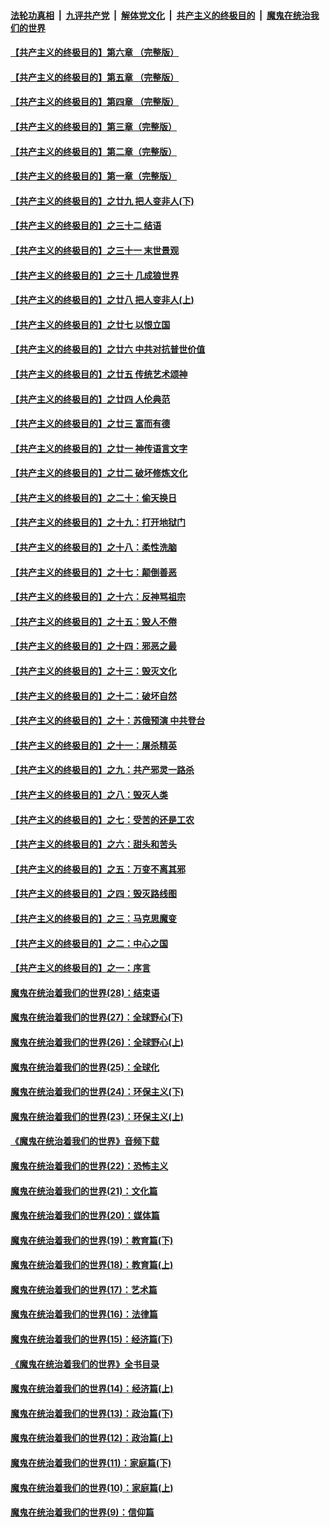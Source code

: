 

####  [法轮功真相](../../../../basic/blob/master/README.md?t=05071702) &nbsp;|&nbsp; [九评共产党](../../../../9ping.md/blob/master/README.md?t=05071702) &nbsp;|&nbsp; [解体党文化](../../../../jtdwh.md/blob/master/README.md?t=05071702)  &nbsp;|&nbsp; [共产主义的终极目的](../../../../gczydzjmd.md/blob/master/README.md?t=05071702) &nbsp;|&nbsp; [魔鬼在统治我们的世界](../../../../mgztzwmdsj.md/blob/master/README.md?t=05071702) 

#### [【共产主义的终极目的】第六章 （完整版）](../pages/nsc422/n11428913.md?t=05071702) 

#### [【共产主义的终极目的】第五章 （完整版）](../pages/nsc422/n11428912.md?t=05071702) 

#### [【共产主义的终极目的】第四章 （完整版）](../pages/nsc422/n11428907.md?t=05071702) 

#### [【共产主义的终极目的】第三章（完整版）](../pages/nsc422/n11428848.md?t=05071702) 

#### [【共产主义的终极目的】第二章（完整版）](../pages/nsc422/n11428831.md?t=05071702) 

#### [【共产主义的终极目的】第一章（完整版）](../pages/nsc422/n11417651.md?t=05071702) 

#### [【共产主义的终极目的】之廿九 把人变非人(下)](../pages/nsc422/n11344140.md?t=05071702) 

#### [【共产主义的终极目的】之三十二 结语](../pages/nsc422/n11360535.md?t=05071702) 

#### [【共产主义的终极目的】之三十一 末世景观](../pages/nsc422/n11351129.md?t=05071702) 

#### [【共产主义的终极目的】之三十 几成狼世界](../pages/nsc422/n11348280.md?t=05071702) 

#### [【共产主义的终极目的】之廿八 把人变非人(上)](../pages/nsc422/n11340492.md?t=05071702) 

#### [【共产主义的终极目的】之廿七 以恨立国](../pages/nsc422/n11336944.md?t=05071702) 

#### [【共产主义的终极目的】之廿六 中共对抗普世价值](../pages/nsc422/n11324785.md?t=05071702) 

#### [【共产主义的终极目的】之廿五 传统艺术颂神](../pages/nsc422/n11296396.md?t=05071702) 

#### [【共产主义的终极目的】之廿四 人伦典范](../pages/nsc422/n11296397.md?t=05071702) 

#### [【共产主义的终极目的】之廿三 富而有德](../pages/nsc422/n11283598.md?t=05071702) 

#### [【共产主义的终极目的】之廿一 神传语言文字](../pages/nsc422/n11263265.md?t=05071702) 

#### [【共产主义的终极目的】之廿二 破坏修炼文化](../pages/nsc422/n11245728.md?t=05071702) 

#### [【共产主义的终极目的】之二十：偷天换日](../pages/nsc422/n11238846.md?t=05071702) 

#### [【共产主义的终极目的】之十九：打开地狱门](../pages/nsc422/n11206376.md?t=05071702) 

#### [【共产主义的终极目的】之十八：柔性洗脑](../pages/nsc422/n11199994.md?t=05071702) 

#### [【共产主义的终极目的】之十七：颠倒善恶](../pages/nsc422/n11179782.md?t=05071702) 

#### [【共产主义的终极目的】之十六：反神骂祖宗](../pages/nsc422/n11166798.md?t=05071702) 

#### [【共产主义的终极目的】之十五：毁人不倦](../pages/nsc422/n11166792.md?t=05071702) 

#### [【共产主义的终极目的】之十四：邪恶之最](../pages/nsc422/n11150249.md?t=05071702) 

#### [【共产主义的终极目的】之十三：毁灭文化](../pages/nsc422/n11135227.md?t=05071702) 

#### [【共产主义的终极目的】之十二：破坏自然](../pages/nsc422/n11135214.md?t=05071702) 

#### [【共产主义的终极目的】之十：苏俄预演 中共登台](../pages/nsc422/n11118424.md?t=05071702) 

#### [【共产主义的终极目的】之十一：屠杀精英](../pages/nsc422/n11118442.md?t=05071702) 

#### [【共产主义的终极目的】之九：共产邪灵一路杀](../pages/nsc422/n11114139.md?t=05071702) 

#### [【共产主义的终极目的】之八：毁灭人类](../pages/nsc422/n11108503.md?t=05071702) 

#### [【共产主义的终极目的】之七：受苦的还是工农](../pages/nsc422/n11101809.md?t=05071702) 

#### [【共产主义的终极目的】之六：甜头和苦头](../pages/nsc422/n11096971.md?t=05071702) 

#### [【共产主义的终极目的】之五：万变不离其邪](../pages/nsc422/n11091285.md?t=05071702) 

#### [【共产主义的终极目的】之四：毁灭路线图](../pages/nsc422/n11086284.md?t=05071702) 

#### [【共产主义的终极目的】之三：马克思魔变](../pages/nsc422/n11061941.md?t=05071702) 

#### [【共产主义的终极目的】之二：中心之国](../pages/nsc422/n11047728.md?t=05071702) 

#### [【共产主义的终极目的】之一：序言](../pages/nsc422/n11086077.md?t=05071702) 

#### [魔鬼在统治着我们的世界(28)：结束语](../pages/nsc422/n10936246.md?t=05071702) 

#### [魔鬼在统治着我们的世界(27)：全球野心(下)](../pages/nsc422/n10928319.md?t=05071702) 

#### [魔鬼在统治着我们的世界(26)：全球野心(上)](../pages/nsc422/n10900318.md?t=05071702) 

#### [魔鬼在统治着我们的世界(25)：全球化](../pages/nsc422/n10788205.md?t=05071702) 

#### [魔鬼在统治着我们的世界(24)：环保主义(下)](../pages/nsc422/n10695307.md?t=05071702) 

#### [魔鬼在统治着我们的世界(23)：环保主义(上)](../pages/nsc422/n10688613.md?t=05071702) 

#### [《魔鬼在统治着我们的世界》音频下载](../pages/nsc422/n10635553.md?t=05071702) 

#### [魔鬼在统治着我们的世界(22)：恐怖主义](../pages/nsc422/n10614727.md?t=05071702) 

#### [魔鬼在统治着我们的世界(21)：文化篇](../pages/nsc422/n10597706.md?t=05071702) 

#### [魔鬼在统治着我们的世界(20)：媒体篇](../pages/nsc422/n10586579.md?t=05071702) 

#### [魔鬼在统治着我们的世界(19)：教育篇(下)](../pages/nsc422/n10564808.md?t=05071702) 

#### [魔鬼在统治着我们的世界(18)：教育篇(上)](../pages/nsc422/n10526970.md?t=05071702) 

#### [魔鬼在统治着我们的世界(17)：艺术篇](../pages/nsc422/n10499093.md?t=05071702) 

#### [魔鬼在统治着我们的世界(16)：法律篇](../pages/nsc422/n10485969.md?t=05071702) 

#### [魔鬼在统治着我们的世界(15)：经济篇(下)](../pages/nsc422/n10469975.md?t=05071702) 

#### [《魔鬼在统治着我们的世界》全书目录](../pages/nsc422/n10464261.md?t=05071702) 

#### [魔鬼在统治着我们的世界(14)：经济篇(上)](../pages/nsc422/n10457370.md?t=05071702) 

#### [魔鬼在统治着我们的世界(13)：政治篇(下)](../pages/nsc422/n10448270.md?t=05071702) 

#### [魔鬼在统治着我们的世界(12)：政治篇(上)](../pages/nsc422/n10444576.md?t=05071702) 

#### [魔鬼在统治着我们的世界(11)：家庭篇(下)](../pages/nsc422/n10440961.md?t=05071702) 

#### [魔鬼在统治着我们的世界(10)：家庭篇(上)](../pages/nsc422/n10435448.md?t=05071702) 

#### [魔鬼在统治着我们的世界(9)：信仰篇](../pages/nsc422/n10432159.md?t=05071702) 

